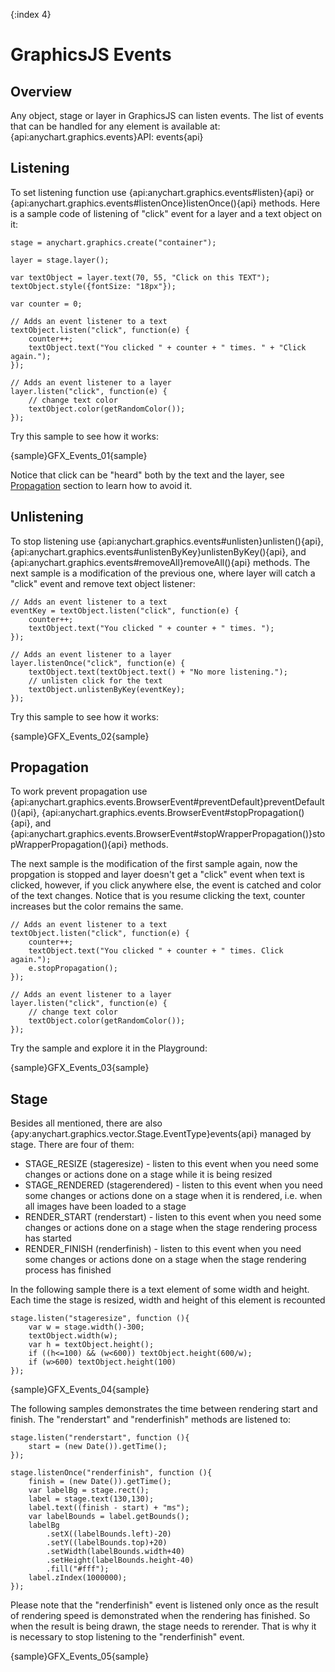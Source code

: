 {:index 4}
# GraphicsJS Events

## Overview

Any object, stage or layer in GraphicsJS can listen events. The list of events that can be handled for any element is available at: {api:anychart.graphics.events}API: events{api}

## Listening

To set listening function use {api:anychart.graphics.events#listen}{api} or {api:anychart.graphics.events#listenOnce}listenOnce(){api} methods. Here is a sample code of listening of "click" event for a layer and a text object on it:

```
stage = anychart.graphics.create("container");

layer = stage.layer();

var textObject = layer.text(70, 55, "Click on this TEXT");
textObject.style({fontSize: "18px"});

var counter = 0;

// Adds an event listener to a text
textObject.listen("click", function(e) {
    counter++;
    textObject.text("You clicked " + counter + " times. " + "Click again.");
});

// Adds an event listener to a layer
layer.listen("click", function(e) {
    // change text color
    textObject.color(getRandomColor());
});
```

Try this sample to see how it works:

{sample}GFX\_Events\_01{sample}

Notice that click can be "heard" both by the text and the layer, see [Propagation](#propagation) section to learn how to avoid it.

## Unlistening

To stop listening use {api:anychart.graphics.events#unlisten}unlisten(){api}, {api:anychart.graphics.events#unlistenByKey}unlistenByKey(){api}, and {api:anychart.graphics.events#removeAll}removeAll(){api} methods. The next sample is a modification of the previous one, where layer will catch a "click" event and remove text object listener:

```
// Adds an event listener to a text
eventKey = textObject.listen("click", function(e) {
    counter++;
    textObject.text("You clicked " + counter + " times. ");
});

// Adds an event listener to a layer
layer.listenOnce("click", function(e) {
    textObject.text(textObject.text() + "No more listening.");
    // unlisten click for the text
    textObject.unlistenByKey(eventKey);
});
```

Try this sample to see how it works:

{sample}GFX\_Events\_02{sample}

## Propagation

To work prevent propagation use {api:anychart.graphics.events.BrowserEvent#preventDefault}preventDefault(){api}, {api:anychart.graphics.events.BrowserEvent#stopPropagation(){api}, and {api:anychart.graphics.events.BrowserEvent#stopWrapperPropagation()}stopWrapperPropagation(){api} methods.

The next sample is the modification of the first sample again, now the propgation is stopped and layer doesn't get a "click" event when text is clicked, however, if you click anywhere else, the event is catched and color of the text changes. Notice that is you resume clicking the text, counter increases but the color remains the same.

```
// Adds an event listener to a text
textObject.listen("click", function(e) {
    counter++;
    textObject.text("You clicked " + counter + " times. Click again.");
    e.stopPropagation();
});

// Adds an event listener to a layer
layer.listen("click", function(e) {
    // change text color
    textObject.color(getRandomColor());
});
```

Try the sample and explore it in the Playground:

{sample}GFX\_Events\_03{sample}

## Stage

Besides all mentioned, there are also {apy:anychart.graphics.vector.Stage.EventType}events{api} managed by stage. There are four of them: 
- STAGE_RESIZE (stageresize) - listen to this event when you need some changes or actions done on a stage while it is being resized
- STAGE_RENDERED (stagerendered) - listen to this event when you need some changes or actions done on a stage when it is rendered, i.e. when all images have been loaded to a stage
- RENDER_START (renderstart) - listen to this event when you need some changes or actions done on a stage when the stage rendering process has started
- RENDER_FINISH (renderfinish) - listen to this event when you need some changes or actions done on a stage when the stage rendering process has finished

In the following sample there is a text element of some width and height. Each time the stage is resized, width and height of this element is recounted

```
stage.listen("stageresize", function (){
    var w = stage.width()-300;
    textObject.width(w);
    var h = textObject.height();
    if ((h<=100) && (w<600)) textObject.height(600/w);
    if (w>600) textObject.height(100)
});
```

{sample}GFX\_Events\_04{sample}

The following samples demonstrates the time between rendering start and finish. The "renderstart" and "renderfinish" methods are listened to:

```
stage.listen("renderstart", function (){
    start = (new Date()).getTime();
});

stage.listenOnce("renderfinish", function (){
    finish = (new Date()).getTime();
    var labelBg = stage.rect();
    label = stage.text(130,130);
    label.text((finish - start) + "ms");
    var labelBounds = label.getBounds();
    labelBg
        .setX((labelBounds.left)-20)
        .setY((labelBounds.top)+20)
        .setWidth(labelBounds.width+40)
        .setHeight(labelBounds.height-40)
        .fill("#fff");
    label.zIndex(1000000);
});
```

Please note that the "renderfinish" event is listened only once as the result of rendering speed is demonstrated when the rendering has finished. So when the result is being drawn, the stage needs to rerender. That is why it is necessary to stop listening to the "renderfinish" event.

{sample}GFX\_Events\_05{sample}


